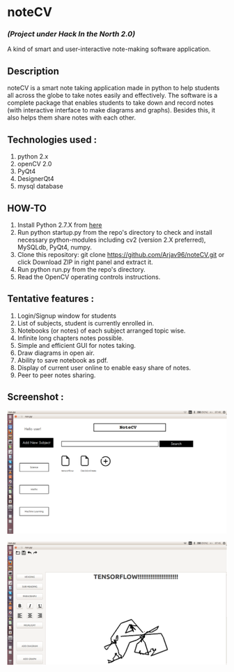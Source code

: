 # noteCV
### <i> (Project under Hack In the North 2.0) </i>

A kind of smart and user-interactive note-making software application.

## Description
noteCV is a smart note taking application made in python to help students all across the globe to take notes easily and effectively. The software is a complete package that enables students to take down and record notes (with interactive interface to make diagrams and graphs). Besides this, it also helps them share notes with each other. 

## Technologies used :
1. python 2.x
2. openCV 2.0
3. PyQt4
4. DesignerQt4
5. mysql database

## HOW-TO
1. Install Python 2.7.X from [here](https://www.python.org/download/releases/)
2. Run python startup.py from the repo's directory to check and install necessary python-modules including cv2 (version 2.X preferred), MySQLdb, PyQt4, numpy.
3. Clone this repository: git clone https://github.com/Arjav96/noteCV.git or click Download ZIP in right panel and extract it.
4. Run python run.py from the repo's directory.
5. Read the OpenCV operating controls instructions.

## Tentative features :
1. Login/Signup window for students
2. List of subjects, student is currently enrolled in.
3. Notebooks (or notes) of each subject arranged topic wise.
4. Infinite long chapters notes possible.
5. Simple and efficient GUI for notes taking.
6. Draw diagrams in open air.
7. Ability to save notebook as pdf.
8. Display of current user online to enable easy share of notes.
9. Peer to peer notes sharing.

## Screenshot :
![DASHBOARD](Dashboard.png)



![EDITOR](editor.png)
